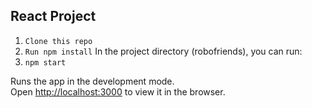 ## React Project

1. `Clone this repo`
2. `Run npm install`
In the project directory (robofriends), you can run:
3. `npm start`

Runs the app in the development mode.<br />
Open [http://localhost:3000](http://localhost:3000) to view it in the browser.


